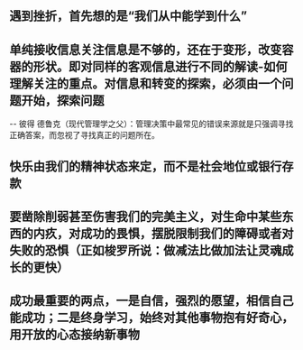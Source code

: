 ## 遇到挫折，首先想的是“我们从中能学到什么”

## 单纯接收信息关注信息是不够的，还在于变形，改变容器的形状。即对同样的客观信息进行不同的解读-如何理解关注的重点。对信息和转变的探索，必须由一个问题开始，探索问题
-- 彼得 德鲁克（现代管理学之父）：管理决策中最常见的错误来源就是只强调寻找正确答案，而忽视了寻找真正的问题所在。

## 快乐由我们的精神状态来定，而不是社会地位或银行存款

## 要凿除削弱甚至伤害我们的完美主义，对生命中某些东西的内疚，对成功的畏惧，摆脱限制我们的障碍或者对失败的恐惧（正如梭罗所说：做减法比做加法让灵魂成长的更快）

## 成功最重要的两点，一是自信，强烈的愿望，相信自己能成功；二是终身学习，始终对其他事物抱有好奇心，用开放的心态接纳新事物




 